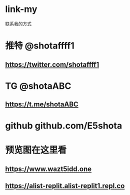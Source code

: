 # link-my
联系我的方式
# 推特 @shotaffff1
## https://twitter.com/shotaffff1
# TG   @shotaABC
## https://t.me/shotaABC
# github  github.com/E5shota
# 预览图在这里看
## https://www.wazt5idd.one
## https://alist-replit.alist-replit1.repl.co
